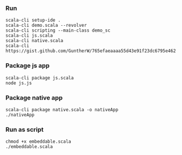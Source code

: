 ### Run
```shell
scala-cli setup-ide .
scala-cli demo.scala --revolver
scala-cli scripting --main-class demo_sc
scala-cli js.scala
scala-cli native.scala
scala-cli https://gist.github.com/GuntherW/765efaeaaaa55d43e91f23dc6795e462
```

### Package js app
```shell
scala-cli package js.scala
node js.js
```

### Package native app
```shell
scala-cli package native.scala -o nativeApp
./nativeApp
```

### Run as script
```shell
chmod +x embeddable.scala
./embeddable.scala
```


